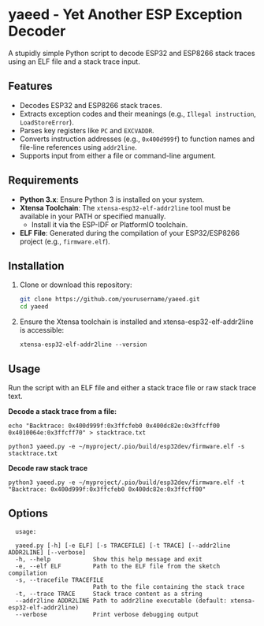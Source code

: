 # yaeed - Yet Another ESP Exception Decoder

A stupidly simple Python script to decode ESP32 and ESP8266 stack traces using an ELF file and a stack trace input. 

## Features

- Decodes ESP32 and ESP8266 stack traces.
- Extracts exception codes and their meanings (e.g., `Illegal instruction`, `LoadStoreError`).
- Parses key registers like `PC` and `EXCVADDR`.
- Converts instruction addresses (e.g., `0x400d999f`) to function names and file-line references using `addr2line`.
- Supports input from either a file or command-line argument.

## Requirements

- **Python 3.x**: Ensure Python 3 is installed on your system.
- **Xtensa Toolchain**: The `xtensa-esp32-elf-addr2line` tool must be available in your PATH or specified manually.
  - Install it via the ESP-IDF or PlatformIO toolchain.
- **ELF File**: Generated during the compilation of your ESP32/ESP8266 project (e.g., `firmware.elf`).

## Installation

1. Clone or download this repository:
   ```bash
   git clone https://github.com/yourusername/yaeed.git
   cd yaeed
   ```
2. Ensure the Xtensa toolchain is installed and xtensa-esp32-elf-addr2line is accessible:
   ```
   xtensa-esp32-elf-addr2line --version
   ```

## Usage

Run the script with an ELF file and either a stack trace file or raw stack trace text.

**Decode a stack trace from a file:**

```
echo "Backtrace: 0x400d999f:0x3ffcfeb0 0x400dc82e:0x3ffcff00 0x4010064e:0x3ffcff70" > stacktrace.txt

python3 yaeed.py -e ~/myproject/.pio/build/esp32dev/firmware.elf -s stacktrace.txt
```

**Decode raw stack trace** 

```
python3 yaeed.py -e ~/myproject/.pio/build/esp32dev/firmware.elf -t "Backtrace: 0x400d999f:0x3ffcfeb0 0x400dc82e:0x3ffcff00"
```

## Options

```
  usage: 
  
  yaeed.py [-h] [-e ELF] [-s TRACEFILE] [-t TRACE] [--addr2line ADDR2LINE] [--verbose]
  -h, --help            Show this help message and exit
  -e, --elf ELF         Path to the ELF file from the sketch compilation
  -s, --tracefile TRACEFILE
                        Path to the file containing the stack trace
  -t, --trace TRACE     Stack trace content as a string
  --addr2line ADDR2LINE Path to addr2line executable (default: xtensa-esp32-elf-addr2line)
  --verbose             Print verbose debugging output
```
